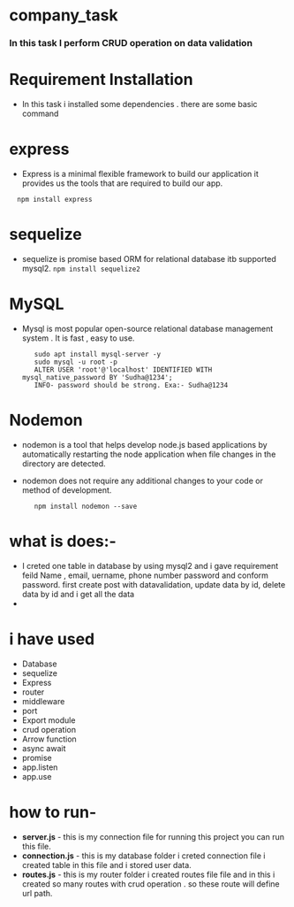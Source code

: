 # company_task

### In this task I perform CRUD operation on data validation
 
# Requirement Installation
- In this task i installed some dependencies . there are some basic command

# express
- Express is a minimal flexible framework to build our application it provides us the tools that are required to build our app.
```
  npm install express
```
# sequelize 
- sequelize is promise based ORM for relational database itb supported mysql2.
``
npm install sequelize2
``
# MySQL 
- Mysql is most popular open-source relational database management system . It is fast , easy to use.
     ```
        sudo apt install mysql-server -y
        sudo mysql -u root -p 
        ALTER USER 'root'@'localhost' IDENTIFIED WITH mysql_native_password BY 'Sudha@1234';
        INFO- password should be strong. Exa:- Sudha@1234
    ```

# Nodemon
- nodemon is a tool that helps develop node.js based applications by automatically restarting the node application when file changes in the directory are detected.

- nodemon does not require any additional changes to your code or method of development.
    ```
       npm install nodemon --save
    ```
 # what is does:-
 - I creted one table in database by using mysql2  and i gave requirement feild Name , email, uername, phone number password and conform password. first create post with datavalidation, update data by id,  delete data by id and i get all the data
 -    
# i have used
- Database
- sequelize
- Express
- router
- middleware
- port
- Export module
- crud operation
- Arrow function
- async await
- promise
- app.listen
- app.use

# how to run-
   - **server.js** - this is my connection file for running this project you can run this file.
   - **connection.js** - this is my database folder i creted connection file i created table in this file and i stored user data.
   - **routes.js** - this is my router folder i created routes file file and in this i created so many routes with crud operation . so these route will define url path.